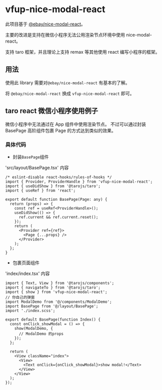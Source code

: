 # vfup-nice-modal-react

此项目基于 [@ebay/nice-modal-react](https://github.com/eBay/nice-modal-react)。

主要的改进是支持在微信小程序无法公用渲染节点环境中使用 nice-modal-react。

支持 taro 框架，并且理论上支持 remax 等其他使用 react 编写小程序的框架。

## 用法

使用此 library 需要对`@ebay/nice-modal-react` 有基本的了解。

将 `@ebay/nice-modal-react` 换成 `vfup-nice-modal-react` 即可。

## taro react 微信小程序使用例子

微信小程序中无法通过在 App 组件中使用渲染节点。
不过可以通过封装 BasePage 高阶组件包裹 Page 的方式达到类似的效果。

### 具体代码

- 封装`BasePage`组件

'src/layout/BasePage.tsx' 内容

```tsx
/* eslint-disable react-hooks/rules-of-hooks */
import { Provider, ProviderHandle } from 'vfup-nice-modal-react';
import { useDidShow } from '@tarojs/taro';
import { useRef } from 'react';

export default function BasePage(Page: any) {
  return (props) => {
    const ref = useRef<ProviderHandle>();
    useDidShow(() => {
      ref.current && ref.current.reset();
    });
    return (
      <Provider ref={ref}>
        <Page {...props} />
      </Provider>
    );
  };
}
```

- 包裹页面组件

'index/index.tsx' 内容

```tsx
import { Text, View } from '@tarojs/components';
import { navigateTo } from '@tarojs/taro';
import { show } from 'vfup-nice-modal-react';
// 你自己的弹窗
import ModalDemo from '@/components/ModalDemo';
import BasePage from '@/layout/BasePage';
import './index.scss';

export default BasePage(function Index() {
  const onClick_showModal = () => {
    show(ModalDemo, {
      // ModalDemo 的props
    });
  };

  return (
    <View className="index">
      <View>
        <Text onClick={onClick_showModal}>show modal!</Text>
      </View>
    </View>
  );
});
```

